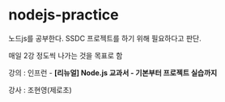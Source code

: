 # nodejs-practice
노드js를 공부한다. SSDC 프로젝트를 하기 위해 필요하다고 판단.

매일 2강 정도씩 나가는 것을 목표로 함

강의 : 인프런 -  **[리뉴얼] Node.js 교과서 - 기본부터 프로젝트 실습까지**

강사 : 조현영(제로초)
